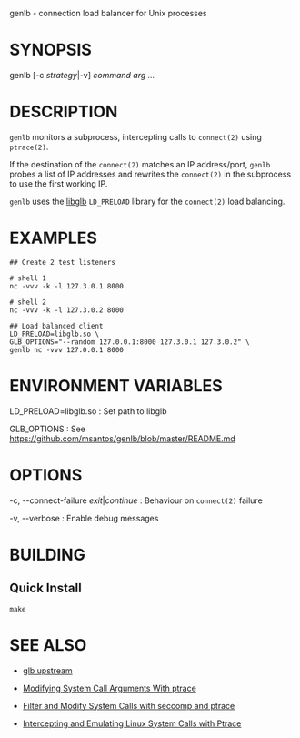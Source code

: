 genlb - connection load balancer for Unix processes

# SYNOPSIS

genlb [-c *strategy*|-v] *command* *arg* *...*

# DESCRIPTION

`genlb` monitors a subprocess, intercepting calls to `connect(2)` using
`ptrace(2)`.

If the destination of the `connect(2)` matches an IP address/port,
`genlb` probes a list of IP addresses and rewrites the `connect(2)`
in the subprocess to use the first working IP.

`genlb` uses the [libglb](https://github.com/msantos/genlb) `LD_PRELOAD`
library for the `connect(2)` load balancing.

# EXAMPLES

    ## Create 2 test listeners

    # shell 1
    nc -vvv -k -l 127.3.0.1 8000

    # shell 2
    nc -vvv -k -l 127.3.0.2 8000

    ## Load balanced client
    LD_PRELOAD=libglb.so \
    GLB_OPTIONS="--random 127.0.0.1:8000 127.3.0.1 127.3.0.2" \
    genlb nc -vvv 127.0.0.1 8000

# ENVIRONMENT VARIABLES

LD\_PRELOAD=libglb.so
: Set path to libglb

GLB\_OPTIONS
: See https://github.com/msantos/genlb/blob/master/README.md

# OPTIONS

-c, --connect-failure *exit*|*continue*
: Behaviour on `connect(2)` failure

-v, --verbose
:	Enable debug messages

# BUILDING

## Quick Install

    make

# SEE ALSO

* [glb upstream](https://github.com/codership/glb)

* [Modifying System Call Arguments With ptrace](http://www.alfonsobeato.net/c/modifying-system-call-arguments-with-ptrace/)

* [Filter and Modify System Calls with seccomp and ptrace](https://www.alfonsobeato.net/c/filter-and-modify-system-calls-with-seccomp-and-ptrace/)

* [Intercepting and Emulating Linux System Calls with Ptrace](https://nullprogram.com/blog/2018/06/23/)
